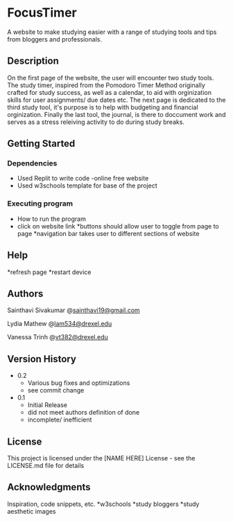 # FocusTimer

A website to make studying easier with a range of studying tools and tips from bloggers and professionals.

## Description

On the first page of the website, the user will encounter two study tools. The study timer, inspired from the Pomodoro Timer Method originally crafted for study success, as well as a calendar, to aid with orginization skills for user assignments/ due dates etc. The next page is dedicated to the third study tool, it's purpose is to help with budgeting and financial orginization. Finally the last tool, the journal, is there to doccument work and serves as a stress releiving activity to do during study breaks.

## Getting Started

### Dependencies

* Used Replit to write code -online free website
* Used w3schools template for base of the project

### Executing program

* How to run the program
* click on website link
*buttons should allow user to toggle from page to page
*navigation bar takes user to different sections of website


## Help

*refresh page
*restart device

## Authors

Sainthavi Sivakumar
@sainthavi19@gmail.com

Lydia Mathew
@lam534@drexel.edu

Vanessa Trinh
@vt382@drexel.edu

## Version History

* 0.2
    * Various bug fixes and optimizations
    * see commit change
* 0.1
    * Initial Release
    * did not meet authors definition of done 
    * incomplete/ inefficient

## License

This project is licensed under the [NAME HERE] License - see the LICENSE.md file for details

## Acknowledgments

Inspiration, code snippets, etc.
*w3schools
*study bloggers
*study aesthetic images
